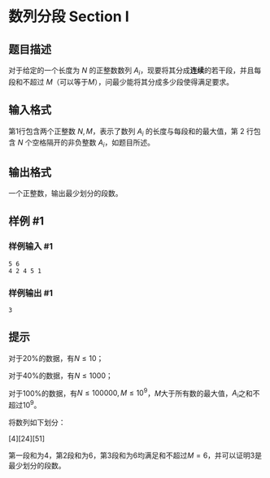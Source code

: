 # 数列分段 Section I

## 题目描述

对于给定的一个长度为 $N$ 的正整数数列 $A_i$，现要将其分成**连续**的若干段，并且每段和不超过 $M$（可以等于$M$），问最少能将其分成多少段使得满足要求。


## 输入格式

第1行包含两个正整数 $N,M$，表示了数列 $A_i$ 的长度与每段和的最大值，第 $2$ 行包含 $N$ 个空格隔开的非负整数 $A_i$，如题目所述。


## 输出格式

一个正整数，输出最少划分的段数。


## 样例 #1

### 样例输入 #1
```
5 6
4 2 4 5 1
```

### 样例输出 #1

```
3
```

## 提示

对于$20\%$的数据，有$N≤10$；

对于$40\%$的数据，有$N≤1000$；

对于$100\%$的数据，有$N≤100000,M≤10^9$，$M$大于所有数的最大值，$A_i$之和不超过$10^9$。


将数列如下划分：

$[4][2 4][5 1]$

第一段和为$4$，第$2$段和为$6$，第$3$段和为$6$均满足和不超过$M=6$，并可以证明$3$是最少划分的段数。

